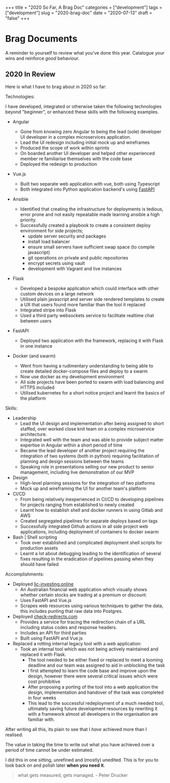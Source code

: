 
+++
title = "2020 So Far, A Brag Doc"
categories = ["development"]
tags = ["development"]
slug = "2020-brag-doc"
date = "2020-07-13"
draft = "false"
+++

# Brag Documents

A reminder to yourself to review what you've done this year. Catalogue your wins and reinforce *good* behaviour.

## 2020 In Review

Here is what I have to brag about in 2020 so far:

Technologies:

I have developed, integrated or otherwise taken the following technologies beyond "beginner", or enhanced these skills with the following examples.

- Angular
    - Gone from knowing zero Angular to being the lead  (sole) developer UI developer in a complex microservices application.
    - Lead the UI redesign including initial mock up and wireframes
    - Produced the scope of work within sprints
    - On boarded another UI developer and helped other experienced member re familiarise themselves with the code base
    - Deployed the redesign to production
- Vue.js
    - Built two separate web application with vue, both using Typescript
    - Both integrated into Python application backend's using [FastAPI][3]
- Ansible
    - Identified that creating the infrastructure for deployments is tedious, error prone and not easily repeatable made learning ansible a high priority.
    - Successfully created a playbook to create a consistent deploy environment for side projects;
        - update server security and packages
        - install load balancer
        - ensure small servers have sufficient swap space (to compile javascript)
        - git operations on private and public repositories
        - encrypt secrets using vault
        - development with Vagrant and live instances

- Flask
    - Developed a bespoke application which could interface with other custom devices on a large network
    - Utilised plain javascript and server side rendered templates to create a UX that users found more familiar than the tool it replaced
    - Integrated stripe into Flask
    - Used a third party websockets service to facilitate realtime chat between users
- FastAPI
    - Deployed two application with the framework, replacing it with Flask in one instance
- Docker (and swarm)
    - Went from having a rudimentary understanding to being able to create detailed docker-compose files and deploy to a swarm
    - Now use docker as my development environment
    - All side projects have been ported to swarm with load balancing and HTTPS included
    - Utilised kubernetes for a short notice project and learnt the basics of the platform

Skills:

- Leadership
    - Lead the UI design and implementation after being assigned to short staffed, over worked close knit team on a complex microservice architecture.
    - Integrated well with the team and was able to provide subject matter expertise in Angular within a short period of time
    - Became the lead developer of another project requiring the integration of two systems (both in python) requiring facilitation of planning and design sessions between the teams
    - Speaking role in presentations selling our new product to senior management, including live demonstration of our MVP
- Design
    - High-level planning sessions for the integration of two platforms
    - Mock up and wireframing the UI for another team's platform
- CI/CD
    - From being relatively inexperienced in CI/CD to developing pipelines for projects ranging from established to newly created
    - Learnt how to establish shell and docker runners in using Gitlab and AWS
    - Created segregated pipelines for separate deploys based on tags
    - Successfully integrated Github actions in all side project web applications, including deployment of containers to docker swarm
- Bash | Shell scripting
    - Took over established and complicated deployment shell scripts for production assets
    - Learnt a lot about debugging leading to the identification of several fixes resulting in the eradication of pipelines passing when they should have failed

Accomplishments:

- Deployed [lic-investing.online][0]
    - An Australian financial web application which visually shows whether certain stocks are trading at a premium or discount.
    - Uses FastAPI and Vue.js
    - Scrapes web resources using various techniques to gather the data, this includes punting that raw data into Postgres.
- Deployed [check-redirects.com][1]
    - Provides a service for tracing the redirection chain of a URL including status codes and response headers.
    - Includes an API for third parties
    - Built using FastAPI and Vue.js
- Replaced a rotting internal legacy tool with a web application:
    - Took an internal tool which was not being actively maintained and replaced it with Flask.
        - The tool needed to be either fixed or replaced to meet a looming deadline and our team was assigned to aid in unblocking the task
        - I first attempted to learn the code base and improve upon the design, however there were several critical issues which were cost prohibitive
        - After proposing a porting of the tool into a web application the design, implementation and handover of the task was completed in four weeks
        - This lead to the successful redeployment of a much needed tool, ultimately saving future development resources by rewriting it with a framework almost all developers in the organisation are familiar with.

After writing all this, its plain to see that I *have* achieved more than I realised.

The value in taking the time to write out what you have achieved over a period of time cannot be under estimated.

I did this in one sitting, unrefined and (mostly) unedited. This is for you to look back on and polish later **when you need it**.

> what gets measured, gets managed. - Peter Drucker

[0]: https://lic-investing.online
[1]: https://check-redirects.com
[3]: https://fastapi.tiangolo.com/
